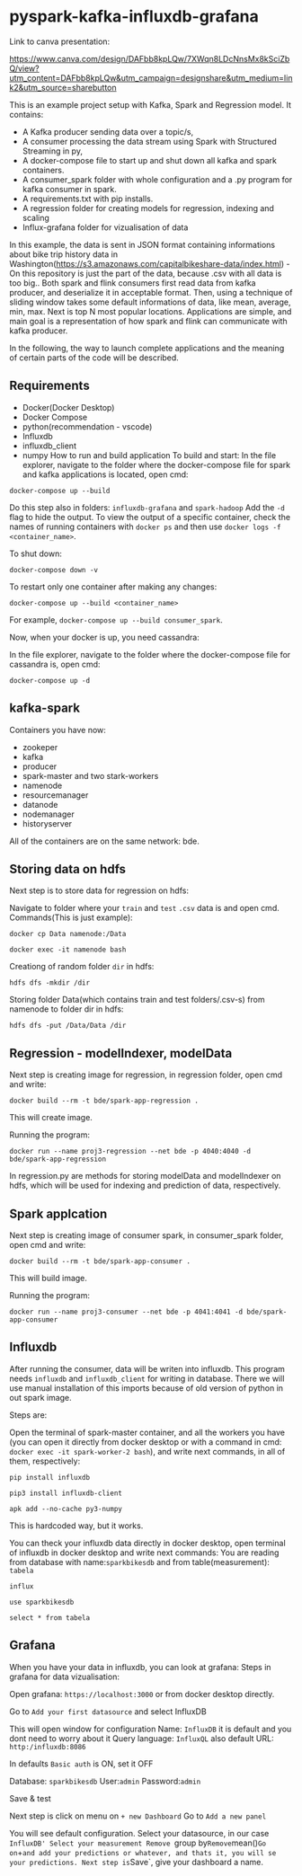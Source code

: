 # pyspark-kafka-influxdb-grafana

Link to canva presentation:


https://www.canva.com/design/DAFbb8kpLQw/7XWqn8LDcNnsMx8kSciZbQ/view?utm_content=DAFbb8kpLQw&utm_campaign=designshare&utm_medium=link2&utm_source=sharebutton


This is an example project setup with Kafka, Spark and Regression model. It contains:
* A Kafka producer sending data over a topic/s, 
* A consumer processing the data stream using Spark with Structured Streaming in py,
* A docker-compose file to start up and shut down all kafka and spark containers.
* A consumer_spark folder with whole configuration and a .py program for kafka consumer in spark.
* A requirements.txt with pip installs.
* A regression folder for creating models for regression, indexing and scaling
* Influx-grafana folder for vizualisation of data

In this example, the data is sent in JSON format containing informations about bike trip history data in Washington(https://s3.amazonaws.com/capitalbikeshare-data/index.html) - On this repository is just the part of the data, because .csv with all data is too big..
Both spark and flink consumers first read data from kafka producer, and deserialize it in acceptable format. Then, using a technique of sliding window
takes some default informations of data, like mean, average, min, max. Next is top N most popular locations.
Applications are simple, and main goal is a representation of how spark and flink can communicate with kafka producer.

In the following, the way to launch complete applications and the meaning of certain parts of the code will be described.

## Requirements
* Docker(Docker Desktop)
* Docker Compose
* python(recommendation - vscode)
* Influxdb
* influxdb_client
* numpy
How to run and build application 
To build and start:
In the file explorer, navigate to the folder where the docker-compose file for spark and kafka applications is located, open cmd:
```
docker-compose up --build
```
Do this step also in folders: `influxdb-grafana` and `spark-hadoop`
Add the `-d` flag to hide the output. To view the output of a specific container, check the names of running containers with `docker ps` and then use `docker logs -f <container_name>`.

To shut down:

```
docker-compose down -v
```

To restart only one container after making any changes:

```
docker-compose up --build <container_name>
```
For example, `docker-compose up --build consumer_spark`.

Now, when your docker is up, you need cassandra:

In the file explorer, navigate to the folder where the docker-compose file for cassandra is, open cmd:
```
docker-compose up -d
```
## kafka-spark
Containers you have now:
* zookeper
* kafka
* producer
* spark-master and two stark-workers
* namenode
* resourcemanager
* datanode
* nodemanager
* historyserver

All of the containers are on the same network: bde.

## Storing data on hdfs
Next step is to store data for regression on hdfs:

Navigate to folder where your `train` and `test` `.csv` data is and open cmd.
Commands(This is just example):
```
docker cp Data namenode:/Data
```
```
docker exec -it namenode bash
```
Creationg of random folder `dir` in hdfs:
```
hdfs dfs -mkdir /dir
```
Storing folder Data(which contains train and test folders/.csv-s) from namenode to folder dir in hdfs:
```
hdfs dfs -put /Data/Data /dir
```
## Regression - modelIndexer, modelData
Next step is creating image for regression, in regression folder, open cmd and write:
```
docker build --rm -t bde/spark-app-regression .
```
This will create image.

Running the program:
```
docker run --name proj3-regression --net bde -p 4040:4040 -d bde/spark-app-regression
```
In regression.py are methods for storing modelData and modelIndexer on hdfs, which will be used for indexing and prediction of data, respectively.

## Spark applcation
Next step is creating image of consumer spark, in consumer_spark folder, open cmd and write:
```
docker build --rm -t bde/spark-app-consumer .
```
This will build image.

Running the program:
```
docker run --name proj3-consumer --net bde -p 4041:4041 -d bde/spark-app-consumer
```

## Influxdb 
After running the consumer, data will be writen into influxdb.
This program needs `influxdb` and `influxdb_client` for writing in database.
There we will use manual installation of this imports because of old version of python in out spark image.

Steps are:

Open the terminal of spark-master container, and all the workers you have
(you can open it directly from docker desktop or with a command in cmd: `docker exec -it spark-worker-2 bash`),
and write next commands, in all of them, respectively:
```
pip install influxdb
```

```
pip3 install influxdb-client
```

```
apk add --no-cache py3-numpy
```

This is hardcoded way, but it works.

You can theck your influxdb data directly in docker desktop, open terminal of influxdb in docker desktop and write next commands:
You are reading from database with name:`sparkbikesdb` and from table(measurement): `tabela`
```
influx
```
```
use sparkbikesdb
```
```
select * from tabela
```


## Grafana
When you have your data in influxdb, you can look at grafana:
Steps in grafana for data vizualisation:

Open grafana:
`https://localhost:3000` or from docker desktop directly.

Go to `Add your first datasource` and select InfluxDB

This will open window for configuration
Name: `InfluxDB` it is default and you dont need to worry about it
Query language: `InfluxQL` also default
URL: `http:/influxdb:8086`

In defaults `Basic auth` is ON, set it OFF

Database: `sparkbikesdb`
User:`admin`
Password:`admin`

Save & test

Next step is click on menu on `+ new Dashboard`
Go to `Add a new panel`

You will see default configuration.
Select your datasource, in our case `InfluxDB'
Select your measurement
Remove `group by`
Remove `mean()`
Go on `+` and add your predictions or whatever, and thats it, you will se your predictions.
Next step is `Save`, give your dashboard a name.

